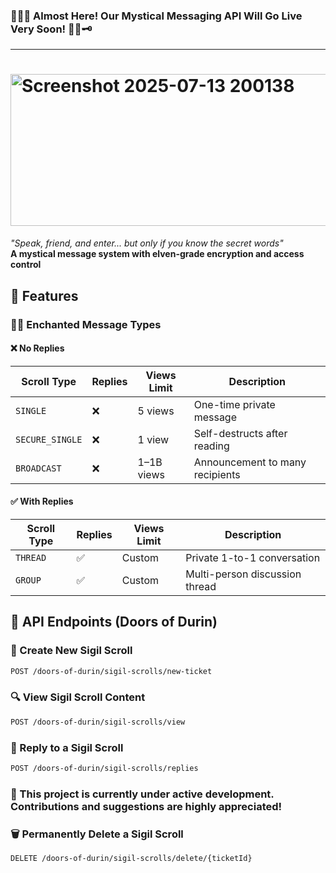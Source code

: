 ### **🚀🚀🚀 Almost Here! Our Mystical Messaging API Will Go Live Very Soon! 🧙‍♂️🗝️**

---

# <img width="736" height="243" alt="Screenshot 2025-07-13 200138" src="https://github.com/user-attachments/assets/634516af-527f-41ac-bcae-b50c88673576" />


*"Speak, friend, and enter... but only if you know the secret words"*  
**A mystical message system with elven-grade encryption and access control**

## 🌟 Features

### 🧙‍♂️ Enchanted Message Types

#### ❌ No Replies
| Scroll Type     | Replies | Views Limit | Description                        |
|-----------------|---------|-------------|------------------------------------|
| `SINGLE`        | ❌      | 5 views     | One-time private message           |
| `SECURE_SINGLE` | ❌      | 1 view      | Self-destructs after reading       |
| `BROADCAST`     | ❌      | 1–1B views  | Announcement to many recipients    |

#### ✅ With Replies
| Scroll Type | Replies | Views Limit | Description                     |
|-------------|---------|-------------|---------------------------------|
| `THREAD`    | ✅      | Custom      | Private 1-to-1 conversation     |
| `GROUP`     | ✅      | Custom      | Multi-person discussion thread  |



## 🏰 API Endpoints (Doors of Durin)

### 🎨 Create New Sigil Scroll
```bash
POST /doors-of-durin/sigil-scrolls/new-ticket
```

### 🔍 View Sigil Scroll Content
```bash
POST /doors-of-durin/sigil-scrolls/view
```

### 💬 Reply to a Sigil Scroll
```bash
POST /doors-of-durin/sigil-scrolls/replies
```

### 🚧 This project is currently under active development. Contributions and suggestions are highly appreciated!

### 🗑️ Permanently Delete a Sigil Scroll
```bash
DELETE /doors-of-durin/sigil-scrolls/delete/{ticketId}
```
